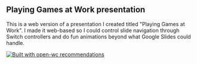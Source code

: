 ## Playing Games at Work presentation

This is a web version of a presentation I created titled "Playing Games at Work". I made it web-based so I could control slide navigation through Switch controllers and do fun animations beyond what Google Slides could handle.

[![Built with open-wc recommendations](https://img.shields.io/badge/built%20with-open--wc-blue.svg)](https://github.com/open-wc)
